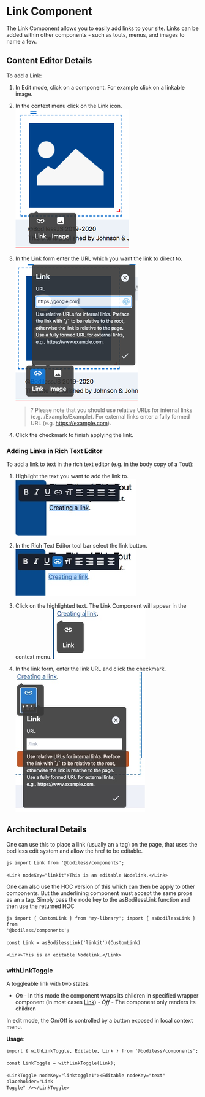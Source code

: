 # Link Component

The Link Component allows you to easily add links to your site. Links can be
added within other components - such as touts, menus, and images to name a few.

## Content Editor Details

To add a Link:

1. In Edit mode, click on a component. For example click on a linkable image.
 
2. In the context menu click on the Link icon.
![](./assets/LinkIcon.jpg)

3. In the Link form enter the URL which you want the link to direct to.
![](./assets/LinkForm.jpg)

    >? Please note that you should use relative URLs for internal links (e.g.
    /Example/Example). For external links enter a fully formed URL (e.g.
    https://example.com).

4. Click the checkmark to finish applying the link. 

### Adding Links in Rich Text Editor

To add a link to text in the rich text editor (e.g. in the body copy of a Tout):

1. Highlight the text you want to add the link to.
![](./assets/HighlightLinkText.jpg)

2. In the Rich Text Editor tool bar select the link button.
![](./assets/ClickLinkButton.jpg)

3. Click on the highlighted text. The Link Component will appear in the context
menu.  ![](./assets/LinkButtonBefore.jpg)

4. In the link form, enter the link URL and click the checkmark.
![](./assets/LinkButtonAfter.jpg)


## Architectural Details

One can use this to place a link (usually an `a` tag) on the page, that uses the
bodiless edit system and allow the href to be editable.

  ``` 
  js import Link from '@bodiless/components';

  <Link nodeKey="linkit">This is an editable Nodelink.</Link> 
  ```

One can also use the HOC version of this which can then be apply to other
components. But the underlining component must accept the same props as an `a`
tag. Simply pass the node key to the asBodilessLink function and then use the
returned HOC

  ```
  js import { CustomLink } from 'my-library'; import { asBodilessLink } from
  '@bodiless/components';

  const Link = asBodilessLink('linkit')(CustomLink)

  <Link>This is an editable Nodelink.</Link>
  ```

### withLinkToggle

A toggleable link with two states: 

- *On* - In this mode the component wraps its children in specified wrapper
component (in most cases [Link](#Link)) - *Off* - The component only renders its
children

In edit mode, the On/Off is controlled by a button exposed in local context
menu. 

**Usage:**

```
import { withLinkToggle, Editable, Link } from '@bodiless/components';

const LinkToggle = withLinkToggle(Link);

<LinkToggle nodeKey="linktoggle1"><Editable nodeKey="text" placeholder="Link
Toggle" /></LinkToggle>
```

